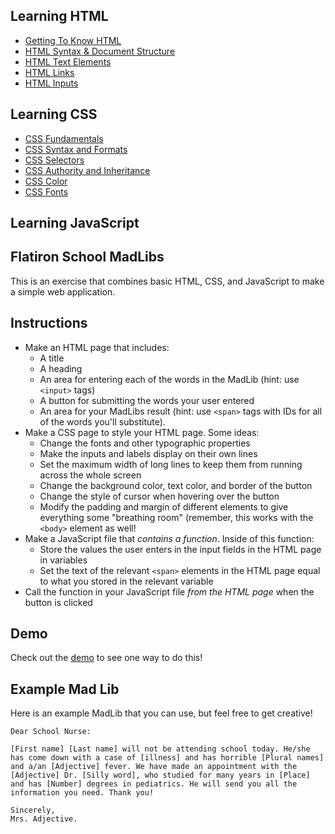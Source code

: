 ## Learning HTML

* [Getting To Know HTML](html/1.md)
* [HTML Syntax & Document Structure](html/2.md)
* [HTML Text Elements](html/3.md)
* [HTML Links](html/4.md)
* [HTML Inputs](html/5.md)

## Learning CSS

* [CSS Fundamentals](css/1.md)
* [CSS Syntax and Formats](css/2.md)
* [CSS Selectors](css/3.md)
* [CSS Authority and Inheritance](css/4.md)
* [CSS Color](css/5.md)
* [CSS Fonts](css/6.md)

## Learning JavaScript

## Flatiron School MadLibs

This is an exercise that combines basic HTML, CSS, and JavaScript to make a simple web application.

## Instructions

* Make an HTML page that includes:
    * A title
    * A heading
    * An area for entering each of the words in the MadLib (hint: use `<input>` tags)
    * A button for submitting the words your user entered
    * An area for your MadLibs result (hint: use `<span>` tags with IDs for all of the words you'll substitute).
* Make a CSS page to style your HTML page. Some ideas:
    * Change the fonts and other typographic properties
    * Make the inputs and labels display on their own lines
    * Set the maximum width of long lines to keep them from running across the whole screen
    * Change the background color, text color, and border of the button
    * Change the style of cursor when hovering over the button
    * Modify the padding and margin of different elements to give everything some "breathing room" (remember, this works with the `<body>` element as well!
* Make a JavaScript file that *contains a function*. Inside of this function:
    * Store the values the user enters in the input fields in the HTML page in variables
    * Set the text of the relevant `<span>` elements in the HTML page equal to what you stored in the relevant variable
* Call the function in your JavaScript file *from the HTML page* when the button is clicked

## Demo

Check out the [demo](https://madlibs-baolyylzvg.now.sh) to see one way to do this!

## Example Mad Lib

Here is an example MadLib that you can use, but feel free to get creative!

```
Dear School Nurse:

[First name] [Last name] will not be attending school today. He/she has come down with a case of [illness] and has horrible [Plural names] and a/an [Adjective] fever. We have made an appointment with the [Adjective] Dr. [Silly word], who studied for many years in [Place] and has [Number] degrees in pediatrics. He will send you all the information you need. Thank you! 

Sincerely,
Mrs. Adjective.
```
